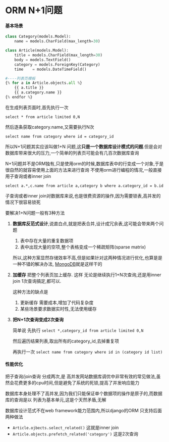 # ORM N+1问题



#### 基本场景

```python
class Category(models.Model):
    name = models.CharField(max_length=30)

class Article(models.Model):
    title = models.CharField(max_length=30)
    body = models.TextField()
    category = models.ForeignKey(Category)
    time    = models.DateTimeField()

#----列表页模板
{% for a in Article.objects.all %}
    {{ a.title }}
    {{ a.category.name }}
{% endfor %}
```

在生成列表页面时,首先执行一次

`select * from article limited 0,N`

然后逐条获取category.name,又需要执行N次

`select name from category where id = category_id`

所以N+1问题其实应该叫做1+N 问题,这**只是一个数据库设计模式的问题**.但是会对数据库带来很大的压力,一个简单的列表页可能会有几百次数据库查询

N+1问题并不是ORM独有,只是使用orm的时候,数据库表中的行变成一个对象,于是很自然的就容易使用上面的方法来进行查询 不使用orm进行编程的情况,一般直接用子查询或者inner join

`select a.*,c.name from article a,category b where a.category_id = b.id`

子查询或者inner join对数据库来说,也是很费资源的操作,因为需要锁表,高并发的情况下很容易锁死

要解决1+N问题一般有3种方法

1. **数据库反范式设计**,说直白点,就是把表合并,设计成冗余表,这可能会带来两个问题

   1. 表中存在大量的重复数据项
   2. 表中出现大量的空项,整个表格变成一个稀疏矩阵\(sparse matrix\)

   所以,这种方案显然存储效率不高,但是如果针对这两种情况进行优化,也算是是一种不错的解决办法, [MongoDB](http://www.mongodb.org/)就是这样干的

2. **加缓存** 把整个列表页加上缓存. 这样 无论是继续执行1+N次查询,还是用inner join 1次查询搞定,都可以.

   这种方法的缺点是

   1. 更新缓存 需要成本,增加了代码复杂度
   2. 某些场景要求数据实时性,无法使用缓存

3. **把N+1次查询变成2次查询**

   简单说 先执行 `select *,category_id from article limited 0,N`

   然后遍历结果列表,取出所有的category\_id,去掉重复项

   再执行一次 `select name from category where id in (category id list)`

#### 性能优化

把子查询/join查询 分成两次,是 高并发网站数据库调优中非常有效的常见做法,虽然会花费更多的cpu时间,但是避免了系统的死锁,提高了并发响应能力

数据库本身处理不了高并发,因为我们只能保证单个数据项的操作是原子的,而数据库的查询是以 列表为基本单元,这是个天然矛盾,无解

数据库设计范式不在web framework能力范围内,所以django的ORM 只支持后面两种做法

* `Article.ojbects.select_related()` 这就是inner join
* `Article.objects.prefetch_related('category')` 这是2次查询

